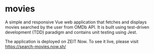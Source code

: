 # movies

A simple and responsive Vue web application that fetches and displays movies searched by the user from OMDb API. It is built using test-driven development (TDD) paradigm and contains unit testing using Jest.

The application is deployed on ZEIT Now. To see it live, please visit https://search-movies.now.sh/
